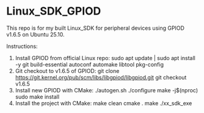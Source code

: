 # Linux_SDK_GPIOD

This repo is for my built Linux_SDK for peripheral devices using GPIOD v1.6.5 on Ubuntu 25.10.

Instructions:
1) Install GPIOD from official Linux repo:
   sudo apt update | sudo apt install -y git build-essential autoconf automake libtool pkg-config
2) Git checkout to v1.6.5 of GPIOD:
   git clone https://git.kernel.org/pub/scm/libs/libgpiod/libgpiod.git
   git checkout v1.6.5
3) Install new GPIOD with CMake:
   ./autogen.sh
   ./configure
   make -j$(nproc)
   sudo make install
4) Install the project with CMake:
   make clean
   cmake .
   make
   ./xx_sdk_exe
